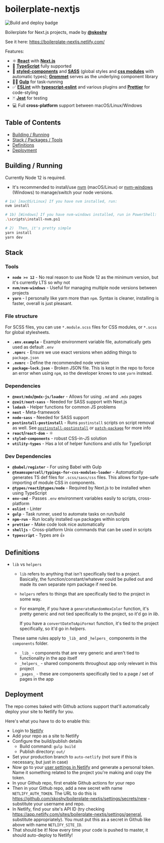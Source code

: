 # boilerplate-nextjs
![Build and deploy badge](https://github.com/skoshy/boilerplate-nextjs/workflows/Build%20and%20deploy/badge.svg?branch=master)

Boilerplate for Next.js projects, made by **[@skoshy](https://github.com/skoshy)**

See it here: https://boilerplate-nextjs.netlify.com/

Features:

- ⚛️ **[React](https://reactjs.org/)** with **[Next.js](https://nextjs.org/)**
- 🔷 **[TypeScript](https://www.typescriptlang.org/)** fully supported
- 💅 **[styled-components](https://www.styled-components.com/)** and **[SASS](https://sass-lang.com/)** (global styles and **[css modules](https://github.com/css-modules/css-modules)** with automatic types); **[Grommet](https://github.com/grommet/grommet)** serves as the underlying component library
- 🏃‍♂️ **[Gulp](https://gulpjs.com/)** for task-running
- ✅ **[ESLint](https://eslint.org/)** with **[typescript-eslint](https://github.com/typescript-eslint/typescript-eslint)** and various plugins and **[Prettier](https://prettier.io/)** for code-styling
- 🃏 **[Jest](https://jestjs.io/)** for testing
- 💻 Full **cross-platform** support between macOS/Linux/Windows

## Table of Contents

- [Building / Running](#build)
- [Stack / Packages / Tools](#stack)
- [Definitions](#definitions)
- [Deployment](#deployment)

<a name="build"></a>

## Building / Running

Currently Node 12 is required.

- It's recommended to install/use [nvm](https://github.com/nvm-sh/nvm) (macOS/Linux) or [nvm-windows](https://github.com/coreybutler/nvm-windows) (Windows) to manage/switch your node versions.

```bash
# 1a) [macOS/Linux] If you have nvm installed, run:
nvm install

# 1b) [Windows] If you have nvm-windows installed, run in PowerShell:
.\scripts\install-nvm.ps1

# 2)  Then, it's pretty simple
yarn install
yarn dev
```

<a name="stack"></a>

## Stack

### Tools

- **`node >= 12`** - No real reason to use Node 12 as the minimum version, but it's currently LTS so why not
- **`nvm/nvm-windows`** - Useful for managing multiple node versions between projects
- **`yarn`** - I personally like yarn more than `npm`. Syntax is cleaner, installing is faster, overall is just pleasant.

### File structure

For SCSS files, you can use `*.module.scss` files for CSS modules, or `*.scss` for global stylesheets.

- **`.env.example`** - Example environment variable file, automatically gets used as default `.env`
- **`.npmrc`** - Ensure we use exact versions when adding things to `package.json`
- **`.nvmrc`** - Define the recommended node version
- **`package-lock.json`** - Broken JSON file. This is kept in the repo to force an error when using `npm`, so the developer knows to use `yarn` instead.

### Dependencies

- **`@next/mdx`/`@mdx-js/loader`** - Allows for using `.md` and `.mdx` pages
- **`@zeit/next-sass`** - Needed for SASS support with Next.js
- **`lodash`** - Helper functions for common JS problems
- **`next`** - Meta-framework
- **`node-sass`** - Needed for SASS support
- **`postinstall-postinstall`** - Runs `postinstall` scripts on script removal as well. See [`postinstall-postinstall`](https://www.npmjs.com/package/postinstall-postinstall) or [`patch-package`](https://www.npmjs.com/package/patch-package) for more info
- **`react`/`react-dom`** - ⚛️
- **`styled-components`** - robust CSS-in-JS solution
- **`utility-types`** - Has a lot of helper functions and utils for TypeScript

### Dev Dependencies

- **`@babel/register`** - For using Babel with Gulp
- **`@teamsupercell/typings-for-css-modules-loader`** - Automatically generates TS def files for `.scss/sass/css` files. This allows for type-safe importing of module CSS in components.
- **`@types/react`/`@types/node`** - Required by Next.js to be installed when using TypeScript
- **`env-cmd`** - Passes `.env` environment variables easily to scripts, cross-platform
- **`eslint`** - Linter
- **`gulp`** - Task runner, used to automate tasks on run/build
- **`npm-run`** - Run locally installed `npm` packages within scripts
- **`prettier`** - Make code look nice automatically
- **`shelljs`** - Cross-platform Unix commands that can be used in scripts
- **`typescript`** - Types are 👍

<a name="definitions"></a>

## Definitions

- `lib` vs `helpers`

  - `lib` refers to anything that isn't specifically tied to a project. Basically, the function/constant/whatever could be pulled out and made its own separate npm package if need be.
  - `helpers` refers to things that are specifically tied to the project in some way.
  - For example, if you have a `generateRandomHexColor` function, it's pretty generic and not tied specifically to the project, so it'd go in _lib_.

    If you have a `convertDateToApiFormat` function, it's tied to the project specifically, so it'd go in _helpers_.

  These same rules apply to `_lib_` and `_helpers_` components in the `components` folder.

  - `_lib_` - components that are very generic and aren't tied to functionality in the app itself
  - `_helpers_` - shared components throughout app only relevant in this project
  - `_pages_` - these are components specifically tied to a page / set of pages in the app

<a name="#deployment"></a>

## Deployment

The repo comes baked with Github actions support that'll automatically deploy your site to Netlify for you.

Here's what you have to do to enable this:

- Login to [Netlify](https://netlify.com)
- Add your repo as a site to Netlify
- Configure the build/publish details
  - Build command: `gulp build`
  - Publish directory: `out/`
- Set your production branch to `auto-netlify` (not sure if this is necessary, but just in case)
- Now go to your [user settings in Netlify](https://app.netlify.com/user/applications) and generate a personal token. Name it something related to the project you're making and copy the token.
- In your Github repo, first enable Github actions for your repo
- Then in your Github repo, add a new secret with name `NETLIFY_AUTH_TOKEN`. The URL to do this is https://github.com/skoshy/boilerplate-nextjs/settings/secrets/new - substitute your username and repo.
- In Netlify, find your site's API ID (try checking https://app.netlify.com/sites/boilerplate-nextjs/settings/general, substitute appropriately). You must put this as a secret in Github like above with name `NETLIFY_SITE_ID`.
- That should be it! Now every time your code is pushed to master, it should auto-deploy to Netlify!
